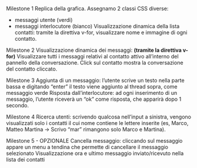 Milestone 1
Replica della grafica.
Assegnamo 2 classi CSS diverse:
- messaggi utente (verdi)
- messaggi interlocutore (bianco)
Visualizzazione dinamica della lista contatti: 
tramite la direttiva v-for, visualizzare nome e immagine di ogni contatto.


Milestone 2
Visualizzazione dinamica dei messaggi: 
**(tramite la direttiva v-for)**
Visualizzare tutti i messaggi relativi al contatto attivo all’interno del pannello della conversazione.
Click sul contatto mostra la conversazione del contatto cliccato.


Milestone 3
Aggiunta di un messaggio: l’utente scrive un testo nella parte bassa e digitando “enter” il testo viene aggiunto al thread sopra, come messaggio verde
Risposta dall’interlocutore: ad ogni inserimento di un messaggio, l’utente riceverà un “ok” come risposta, che apparirà dopo 1 secondo.


Milestone 4
Ricerca utenti: scrivendo qualcosa nell’input a sinistra, vengono visualizzati solo i contatti il cui nome contiene le lettere inserite (es, Marco, Matteo Martina -> Scrivo “mar” rimangono solo Marco e Martina).


Milestone 5 - OPZIONALE
Cancella messaggio: cliccando sul messaggio appare un menu a tendina che permette di cancellare il messaggio selezionato
Visualizzazione ora e ultimo messaggio inviato/ricevuto nella lista dei contatti 


